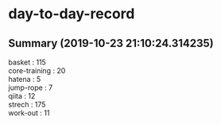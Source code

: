 # day-to-day-record  
## Summary  (2019-10-23 21:10:24.314235)  
basket : 115  
core-training : 20  
hatena : 5  
jump-rope : 7  
qiita : 12  
strech : 175  
work-out : 11  
